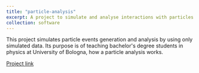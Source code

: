 ```yaml
---
title: "particle-analysis"
excerpt: A project to simulate and analyse interactions with particles using the ROOT framework<br/><img src='/images/CanvasA.png' width="400">"
collection: software
---
```


This project simulates particle events generation and analysis by using only simulated data. Its purpose is of teaching bachelor's degree students in physics at University of Bologna, how a particle analysis works.

[Project link](https://github.com/JustWhit3/particle-analysis)
